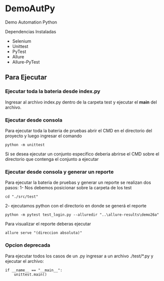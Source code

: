 # DemoAutPy
Demo Automation Python

Dependencias Instaladas
- Selenium
- Unittest
- PyTest
- Allure
- Allure-PyTest

## Para Ejecutar
### Ejecutar toda la bateria desde index.py

Ingresar al archivo index.py dentro de la carpeta test y ejecutar el __main__ del archivo.

### Ejecutar desde consola 
Para ejecutar toda la bateria de pruebas abrir el CMD en el directorio del proyecto y luego ingresar el comando
```
python -m unittest
```
Si se desea ejecutar un conjunto especifico deberia abrirse el CMD sobre el directorio que contenga el conjunto a ejecutar

### Ejecutar desde consola y generar un reporte
Para ejecutar la bateria de pruebas y generar un reporte se realizan dos pasos:
1- Nos debemos posicionar sobre la carpeta de los test
```
cd "./src/test"
```
2- ejecutamos python con el directorio en donde se generá el reporte
```
python -m pytest test_login.py --alluredir "..\allure-results\demo26a"
```

Para visualizar el reporte deberas ejecutar 
```
allure serve "(direccion absoluta)"
```
### Opcion deprecada
Para ejecutar todos los casos de un .py ingresar a un archivo ./test/*.py y ejecutar el archivo:
```
if __name__ == "__main__":
    unittest.main()
```
